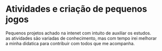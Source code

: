 # Atividades e criação de pequenos jogos
Pequenos projetos achado na intenet com intuito de auxiliar os estudos.<br>
as atividades são variadas de conhecimento, 
mas com tempo irei melhorar a minha didatica para contribuir com todos que me acompanha.  